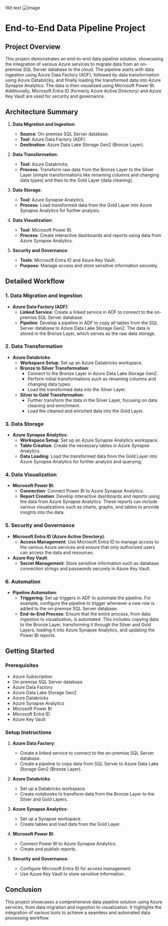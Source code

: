 !Alt text
![image](https://github.com/user-attachments/assets/fe2664c0-3786-458b-a262-9b467f52c0ec)


# End-to-End Data Pipeline Project

## Project Overview

This project demonstrates an end-to-end data pipeline solution, showcasing the integration of various Azure services to migrate data from an on-premise SQL Server database to the cloud. The pipeline starts with data ingestion using Azure Data Factory (ADF), followed by data transformation using Azure Databricks, and finally loading the transformed data into Azure Synapse Analytics. The data is then visualized using Microsoft Power BI. Additionally, Microsoft Entra ID (formerly Azure Active Directory) and Azure Key Vault are used for security and governance.

## Architecture Summary

1. **Data Migration and Ingestion**: 
   - **Source**: On-premise SQL Server database.
   - **Tool**: Azure Data Factory (ADF).
   - **Destination**: Azure Data Lake Storage Gen2 (Bronze Layer).

2. **Data Transformation**:
   - **Tool**: Azure Databricks.
   - **Process**: Transform raw data from the Bronze Layer to the Silver Layer (simple transformations like renaming columns and changing data types) and then to the Gold Layer (data cleaning).

3. **Data Storage**:
   - **Tool**: Azure Synapse Analytics.
   - **Process**: Load transformed data from the Gold Layer into Azure Synapse Analytics for further analysis.

4. **Data Visualization**:
   - **Tool**: Microsoft Power BI.
   - **Process**: Create interactive dashboards and reports using data from Azure Synapse Analytics.

5. **Security and Governance**:
   - **Tools**: Microsoft Entra ID and Azure Key Vault.
   - **Purpose**: Manage access and store sensitive information securely.

## Detailed Workflow

### 1. Data Migration and Ingestion

- **Azure Data Factory (ADF)**:
  - **Linked Service**: Create a linked service in ADF to connect to the on-premise SQL Server database.
  - **Pipeline**: Develop a pipeline in ADF to copy all tables from the SQL Server database to Azure Data Lake Storage Gen2. The data is stored in the Bronze Layer, which serves as the raw data storage.

### 2. Data Transformation

- **Azure Databricks**:
  - **Workspace Setup**: Set up an Azure Databricks workspace.
  - **Bronze to Silver Transformation**:
    - Connect to the Bronze Layer in Azure Data Lake Storage Gen2.
    - Perform initial transformations such as renaming columns and changing data types.
    - Load the transformed data into the Silver Layer.
  - **Silver to Gold Transformation**:
    - Further transform the data in the Silver Layer, focusing on data cleaning and enrichment.
    - Load the cleaned and enriched data into the Gold Layer.

### 3. Data Storage

- **Azure Synapse Analytics**:
  - **Workspace Setup**: Set up an Azure Synapse Analytics workspace.
  - **Table Creation**: Create the necessary tables in Azure Synapse Analytics.
  - **Data Loading**: Load the transformed data from the Gold Layer into Azure Synapse Analytics for further analysis and querying.

### 4. Data Visualization

- **Microsoft Power BI**:
  - **Connection**: Connect Power BI to Azure Synapse Analytics.
  - **Report Creation**: Develop interactive dashboards and reports using the data from Azure Synapse Analytics. These reports can include various visualizations such as charts, graphs, and tables to provide insights into the data.

### 5. Security and Governance

- **Microsoft Entra ID (Azure Active Directory)**:
  - **Access Management**: Use Microsoft Entra ID to manage access to the various Azure services and ensure that only authorized users can access the data and resources.
- **Azure Key Vault**:
  - **Secret Management**: Store sensitive information such as database connection strings and passwords securely in Azure Key Vault.

### 6. Automation

- **Pipeline Automation**:
  - **Triggering**: Set up triggers in ADF to automate the pipeline. For example, configure the pipeline to trigger whenever a new row is added to the on-premise SQL Server database.
  - **End-to-End Process**: Ensure that the entire process, from data ingestion to visualization, is automated. This includes copying data to the Bronze Layer, transforming it through the Silver and Gold Layers, loading it into Azure Synapse Analytics, and updating the Power BI reports.

## Getting Started

### Prerequisites

- Azure Subscription
- On-premise SQL Server database
- Azure Data Factory
- Azure Data Lake Storage Gen2
- Azure Databricks
- Azure Synapse Analytics
- Microsoft Power BI
- Microsoft Entra ID
- Azure Key Vault

### Setup Instructions

1. **Azure Data Factory**:
   - Create a linked service to connect to the on-premise SQL Server database.
   - Create a pipeline to copy data from SQL Server to Azure Data Lake Storage Gen2 (Bronze Layer).

2. **Azure Databricks**:
   - Set up a Databricks workspace.
   - Create notebooks to transform data from the Bronze Layer to the Silver and Gold Layers.

3. **Azure Synapse Analytics**:
   - Set up a Synapse workspace.
   - Create tables and load data from the Gold Layer.

4. **Microsoft Power BI**:
   - Connect Power BI to Azure Synapse Analytics.
   - Create and publish reports.

5. **Security and Governance**:
   - Configure Microsoft Entra ID for access management.
   - Use Azure Key Vault to store sensitive information.

## Conclusion

This project showcases a comprehensive data pipeline solution using Azure services, from data migration and ingestion to visualization. It highlights the integration of various tools to achieve a seamless and automated data processing workflow.
